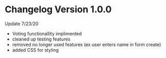# Changelog Version 1.0.0

Update 7/23/20

- Voting functionallity implimented
- cleaned up testing features
- removed no longer used features (ex user enters name in form create)
- added CSS for styling
